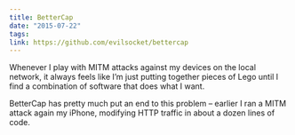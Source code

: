 ```yaml
---
title: BetterCap
date: "2015-07-22"
tags:
link: https://github.com/evilsocket/bettercap
---
```


Whenever I play with MITM attacks against my devices on the local network, it always feels like I’m just putting together pieces of Lego until I find a combination of software that does what I want.

BetterCap has pretty much put an end to this problem – earlier I ran a MITM attack again my iPhone, modifying HTTP traffic in about a dozen lines of code.
